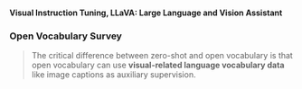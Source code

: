 #### Visual Instruction Tuning, LLaVA: Large Language and Vision Assistant



### Open Vocabulary Survey

> The critical difference between zero-shot and open vocabulary is that open vocabulary can use **visual-related language vocabulary data** like image captions as auxiliary supervision.
